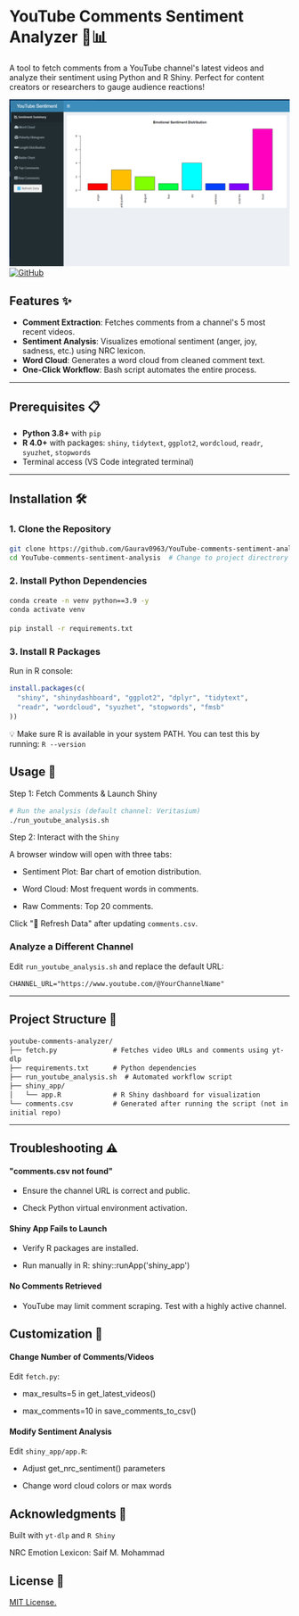 # YouTube Comments Sentiment Analyzer 🎥📊

A tool to fetch comments from a YouTube channel's latest videos and analyze their sentiment using Python and R Shiny. Perfect for content creators or researchers to gauge audience reactions!

![Image](assets/YouTube-sentiment-alaysis-1.png) [![GitHub](https://img.shields.io/github/license/Gaurav0963/YouTube-comments-sentiment-analysis)](LICENSE)

## Features ✨
- **Comment Extraction**: Fetches comments from a channel's 5 most recent videos.
- **Sentiment Analysis**: Visualizes emotional sentiment (anger, joy, sadness, etc.) using NRC lexicon.
- **Word Cloud**: Generates a word cloud from cleaned comment text.
- **One-Click Workflow**: Bash script automates the entire process.

---

## Prerequisites 📋
- **Python 3.8+** with `pip`
- **R 4.0+** with packages: `shiny`, `tidytext`, `ggplot2`, `wordcloud`, `readr`, `syuzhet`, `stopwords`
- Terminal access (VS Code integrated terminal)

---

## Installation 🛠️

### 1. Clone the Repository
```bash
git clone https://github.com/Gaurav0963/YouTube-comments-sentiment-analysis.git
cd YouTube-comments-sentiment-analysis  # Change to project directrory
```

### 2. Install Python Dependencies
```bash
conda create -n venv python==3.9 -y
conda activate venv

pip install -r requirements.txt
```

### 3. Install R Packages
Run in R console:
```r
install.packages(c(
  "shiny", "shinydashboard", "ggplot2", "dplyr", "tidytext",
  "readr", "wordcloud", "syuzhet", "stopwords", "fmsb"
))
```
💡 Make sure R is available in your system PATH. You can test this by running: `R --version`

## Usage 🚀

Step 1: Fetch Comments & Launch Shiny 
```bash
# Run the analysis (default channel: Veritasium)
./run_youtube_analysis.sh
```
Step 2: Interact with the `Shiny` 

A browser window will open with three tabs:

- Sentiment Plot: Bar chart of emotion distribution.

- Word Cloud: Most frequent words in comments.

- Raw Comments: Top 20 comments.

Click "🔁 Refresh Data" after updating `comments.csv`.

### Analyze a Different Channel
Edit `run_youtube_analysis.sh` and replace the default URL:
```
CHANNEL_URL="https://www.youtube.com/@YourChannelName"
```

---

## Project Structure 📂
```
youtube-comments-analyzer/
├── fetch.py              # Fetches video URLs and comments using yt-dlp
├── requirements.txt      # Python dependencies
├── run_youtube_analysis.sh  # Automated workflow script
├── shiny_app/
│   └── app.R             # R Shiny dashboard for visualization
└── comments.csv          # Generated after running the script (not in initial repo)
```
---
## Troubleshooting ⚠️
#### "comments.csv not found"
- Ensure the channel URL is correct and public.

- Check Python virtual environment activation.

#### Shiny App Fails to Launch
 * Verify R packages are installed.

 * Run manually in R: shiny::runApp('shiny_app')

#### No Comments Retrieved
- YouTube may limit comment scraping. Test with a highly active channel.

## Customization 🎨
#### Change Number of Comments/Videos
Edit `fetch.py`:

- max_results=5 in get_latest_videos()

- max_comments=10 in save_comments_to_csv()

#### Modify Sentiment Analysis
Edit `shiny_app/app.R`:

- Adjust get_nrc_sentiment() parameters

- Change word cloud colors or max words

## Acknowledgments 🙏
Built with `yt-dlp` and `R Shiny`

NRC Emotion Lexicon: Saif M. Mohammad

## License 📄
[MIT License.](/LICENSE)